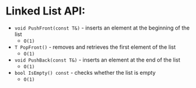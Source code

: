 # Linked List API:
* `void PushFront(const T&)` - inserts an element at the beginning of the list
  - `O(1)`
* `T PopFront()` - removes and retrieves the first element of
the list
  - `O(1)`
* `void PushBack(const T&)` - inserts an element at the end
of the list
  - `O(1)`
* `bool IsEmpty() const` - checks whether the list is empty
  - `O(1)`
